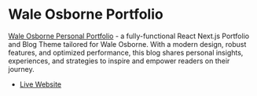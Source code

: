 # Wale Osborne Portfolio  

[Wale Osborne Personal Portfolio](https://www.waleosborne.com) - a fully-functional React Next.js Portfolio and Blog Theme tailored for Wale Osborne. With a modern design, robust features, and optimized performance, this blog shares personal insights, experiences, and strategies to inspire and empower readers on their journey.  

- [Live Website](https://www.waleosborne.com)  
